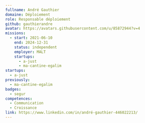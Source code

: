 ```yaml
---
fullname: André Gauthier
domaine: Déploiement
role: Responsable déploiement
github: gauthierandre
avatar: https://avatars.githubusercontent.com/u/85872944?v=4
missions:
  - start: 2021-06-10
    end: 2024-12-31
    status: independent
    employer: MALT
    startups:
      - a-just
      - ma-cantine-egalim
startups:
  - a-just
previously:
  - ma-cantine-egalim
badges:
  - segur
competences:
  - Communication
  - Croissance
link: https://www.linkedin.com/in/andré-gauthier-446022213/
---
```

